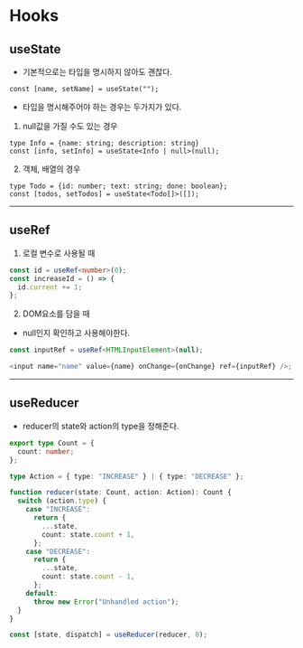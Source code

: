 # Hooks

## useState

- 기본적으로는 타입을 명시하지 않아도 괜찮다.

```
const [name, setName] = useState("");
```

- 타입을 명시해주어야 하는 경우는 두가지가 있다.

1. null값을 가질 수도 있는 경우

```
type Info = {name: string; description: string}
const [info, setInfo] = useState<Info | null>(null);
```

2. 객체, 배열의 경우

```
type Todo = {id: number; text: string; done: boolean};
const [todos, setTodos] = useState<Todo[]>([]);
```

---

## useRef

1. 로컬 변수로 사용될 때

```ts
const id = useRef<number>(0);
const increaseId = () => {
  id.current += 1;
};
```

2. DOM요소를 담을 때

- null인지 확인하고 사용해야한다.

```ts
const inputRef = useRef<HTMLInputElement>(null);

<input name="name" value={name} onChange={onChange} ref={inputRef} />;
```

---

## useReducer

- reducer의 state와 action의 type을 정해준다.

```ts
export type Count = {
  count: number;
};

type Action = { type: "INCREASE" } | { type: "DECREASE" };

function reducer(state: Count, action: Action): Count {
  switch (action.type) {
    case "INCREASE":
      return {
        ...state,
        count: state.count + 1,
      };
    case "DECREASE":
      return {
        ...state,
        count: state.count - 1,
      };
    default:
      throw new Error("Unhandled action");
  }
}

const [state, dispatch] = useReducer(reducer, 0);
```
